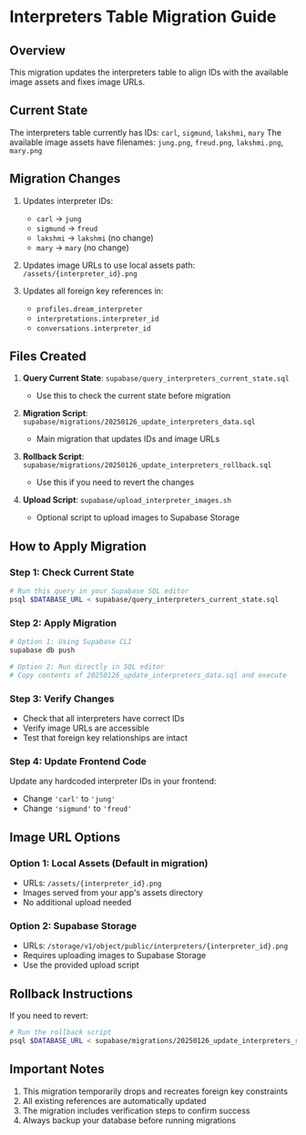 # Interpreters Table Migration Guide

## Overview
This migration updates the interpreters table to align IDs with the available image assets and fixes image URLs.

## Current State
The interpreters table currently has IDs: `carl`, `sigmund`, `lakshmi`, `mary`
The available image assets have filenames: `jung.png`, `freud.png`, `lakshmi.png`, `mary.png`

## Migration Changes
1. Updates interpreter IDs:
   - `carl` → `jung`
   - `sigmund` → `freud`
   - `lakshmi` → `lakshmi` (no change)
   - `mary` → `mary` (no change)

2. Updates image URLs to use local assets path: `/assets/{interpreter_id}.png`

3. Updates all foreign key references in:
   - `profiles.dream_interpreter`
   - `interpretations.interpreter_id`
   - `conversations.interpreter_id`

## Files Created

1. **Query Current State**: `supabase/query_interpreters_current_state.sql`
   - Use this to check the current state before migration

2. **Migration Script**: `supabase/migrations/20250126_update_interpreters_data.sql`
   - Main migration that updates IDs and image URLs

3. **Rollback Script**: `supabase/migrations/20250126_update_interpreters_rollback.sql`
   - Use this if you need to revert the changes

4. **Upload Script**: `supabase/upload_interpreter_images.sh`
   - Optional script to upload images to Supabase Storage

## How to Apply Migration

### Step 1: Check Current State
```bash
# Run this query in your Supabase SQL editor
psql $DATABASE_URL < supabase/query_interpreters_current_state.sql
```

### Step 2: Apply Migration
```bash
# Option 1: Using Supabase CLI
supabase db push

# Option 2: Run directly in SQL editor
# Copy contents of 20250126_update_interpreters_data.sql and execute
```

### Step 3: Verify Changes
- Check that all interpreters have correct IDs
- Verify image URLs are accessible
- Test that foreign key relationships are intact

### Step 4: Update Frontend Code
Update any hardcoded interpreter IDs in your frontend:
- Change `'carl'` to `'jung'`
- Change `'sigmund'` to `'freud'`

## Image URL Options

### Option 1: Local Assets (Default in migration)
- URLs: `/assets/{interpreter_id}.png`
- Images served from your app's assets directory
- No additional upload needed

### Option 2: Supabase Storage
- URLs: `/storage/v1/object/public/interpreters/{interpreter_id}.png`
- Requires uploading images to Supabase Storage
- Use the provided upload script

## Rollback Instructions
If you need to revert:
```bash
# Run the rollback script
psql $DATABASE_URL < supabase/migrations/20250126_update_interpreters_rollback.sql
```

## Important Notes
1. This migration temporarily drops and recreates foreign key constraints
2. All existing references are automatically updated
3. The migration includes verification steps to confirm success
4. Always backup your database before running migrations